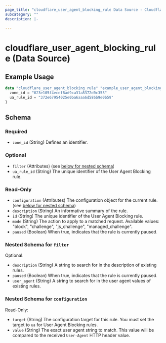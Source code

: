 ```yaml
---
page_title: "cloudflare_user_agent_blocking_rule Data Source - Cloudflare"
subcategory: ""
description: |-
  
---
```


# cloudflare_user_agent_blocking_rule (Data Source)



## Example Usage

```terraform
data "cloudflare_user_agent_blocking_rule" "example_user_agent_blocking_rule" {
  zone_id = "023e105f4ecef8ad9ca31a8372d0c353"
  ua_rule_id = "372e67954025e0ba6aaa6d586b9e0b59"
}
```

<!-- schema generated by tfplugindocs -->
## Schema

### Required

- `zone_id` (String) Defines an identifier.

### Optional

- `filter` (Attributes) (see [below for nested schema](#nestedatt--filter))
- `ua_rule_id` (String) The unique identifier of the User Agent Blocking rule.

### Read-Only

- `configuration` (Attributes) The configuration object for the current rule. (see [below for nested schema](#nestedatt--configuration))
- `description` (String) An informative summary of the rule.
- `id` (String) The unique identifier of the User Agent Blocking rule.
- `mode` (String) The action to apply to a matched request.
Available values: "block", "challenge", "js_challenge", "managed_challenge".
- `paused` (Boolean) When true, indicates that the rule is currently paused.

<a id="nestedatt--filter"></a>
### Nested Schema for `filter`

Optional:

- `description` (String) A string to search for in the description of existing rules.
- `paused` (Boolean) When true, indicates that the rule is currently paused.
- `user_agent` (String) A string to search for in the user agent values of existing rules.


<a id="nestedatt--configuration"></a>
### Nested Schema for `configuration`

Read-Only:

- `target` (String) The configuration target for this rule. You must set the target to `ua` for User Agent Blocking rules.
- `value` (String) The exact user agent string to match. This value will be compared to the received `User-Agent` HTTP header value.


